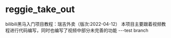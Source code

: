 # reggie_take_out
bilibili黑马入门项目教程：瑞吉外卖（版次:2022-04-12）
本项目主要跟着视频教程进行代码编写，同时也编写了视频中部分未完善的功能
---test branch
